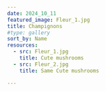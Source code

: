 ```yaml
---
date: 2024_10_11
featured_image: Fleur_1.jpg
title: Champignons
#type: gallery
sort_by: Name
resources:
  - src: Fleur_1.jpg
    title: Cute mushrooms 
  - src: Fleur_2.jpg
    title: Same Cute mushrooms 

---
```

